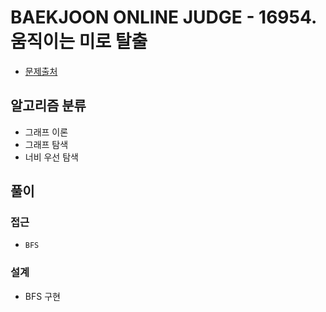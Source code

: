 # BAEKJOON ONLINE JUDGE - 16954. 움직이는 미로 탈출

- [문제출처](https://www.acmicpc.net/problem/16954 '16954. 움직이는 미로 탈출')

## 알고리즘 분류

- 그래프 이론
- 그래프 탐색
- 너비 우선 탐색

## 풀이

### 접근

- `BFS`

### 설계

- BFS 구현
